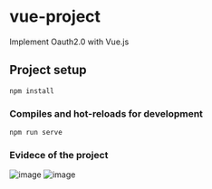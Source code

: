 # vue-project

Implement Oauth2.0 with Vue.js 

## Project setup
```
npm install
```
    
### Compiles and hot-reloads for development
```
npm run serve
```

### Evidece of the project

[//]: # (Image with size)
![image](/public/2024-04-17_03h34_39.png)
![image](/public/2024-04-17_03h34_33.png)
